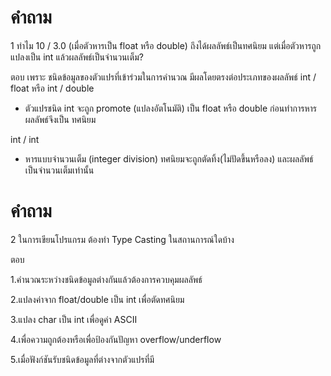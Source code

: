 # คำถาม

1 ทำไม 10 / 3.0 (เมื่อตัวหารเป็น float หรือ double) ถึงได้ผลลัพธ์เป็นทศนิยม แต่เมื่อตัวหารถูกแปลงเป็น int แล้วผลลัพธ์เป็นจำนวนเต็ม?

ตอบ เพราะ ชนิดข้อมูลของตัวแปรที่เข้าร่วมในการคำนวณ มีผลโดยตรงต่อประเภทของผลลัพธ์
int / float หรือ int / double
- ตัวแปรชนิด int จะถูก promote (แปลงอัตโนมัติ) เป็น float หรือ double ก่อนทำการหารผลลัพธ์จึงเป็น ทศนิยม

int / int
- หารแบบจำนวนเต็ม (integer division) ทศนิยมจะถูกตัดทิ้ง(ไม่ปัดขึ้นหรือลง) และผลลัพธ์เป็นจำนวนเต็มเท่านั้น

# คำถาม

2 ในการเขียนโปรแกรม ต้องทำ Type Casting ในสถานการณ์ใดบ้าง

ตอบ 

1.คำนวณระหว่างชนิดข้อมูลต่างกันแล้วต้องการควบคุมผลลัพธ์ 

2.แปลงค่าจาก float/double เป็น int เพื่อตัดทศนิยม

3.แปลง char เป็น int เพื่อดูค่า ASCII

4.เพื่อความถูกต้องหรือเพื่อป้องกันปัญหา overflow/underflow

5.เมื่อฟังก์ชันรับชนิดข้อมูลที่ต่างจากตัวแปรที่มี
